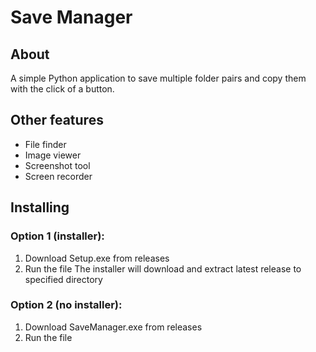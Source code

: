 # Save Manager

## About
A simple Python application to save multiple folder pairs and copy them with the click of a button. 

## Other features
<ul>
  <li>File finder</li>
  <li>Image viewer </li>
  <li>Screenshot tool</li>
  <li>Screen recorder</li>
</ul> 

## Installing

### Option 1 (installer):
1. Download Setup.exe from releases
2. Run the file
The installer will download and extract latest release to specified directory

### Option 2 (no installer):
1. Download SaveManager.exe from releases
2. Run the file